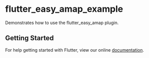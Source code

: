 # flutter_easy_amap_example

Demonstrates how to use the flutter_easy_amap plugin.

## Getting Started

For help getting started with Flutter, view our online
[documentation](https://flutter.io/).
